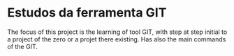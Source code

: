# Estudos da ferramenta GIT
The focus of this project is the learning of tool GIT, with step at step 
initial to a project of the zero or a projet there existing.
Has also the main commands of the GIT.